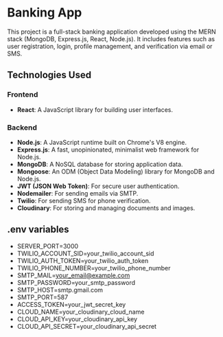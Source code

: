 # Banking App

This project is a full-stack banking application developed using the MERN stack (MongoDB, Express.js, React, Node.js). It includes features such as user registration, login, profile management, and verification via email or SMS.

## Technologies Used

### Frontend
- **React**: A JavaScript library for building user interfaces.

### Backend
- **Node.js**: A JavaScript runtime built on Chrome's V8 engine.
- **Express.js**: A fast, unopinionated, minimalist web framework for Node.js.
- **MongoDB**: A NoSQL database for storing application data.
- **Mongoose**: An ODM (Object Data Modeling) library for MongoDB and Node.js.
- **JWT (JSON Web Token)**: For secure user authentication.
- **Nodemailer**: For sending emails via SMTP.
- **Twilio**: For sending SMS for phone verification.
- **Cloudinary**: For storing and managing documents and images.

## .env variables
- SERVER_PORT=3000
- TWILIO_ACCOUNT_SID=your_twilio_account_sid
- TWILIO_AUTH_TOKEN=your_twilio_auth_token
- TWILIO_PHONE_NUMBER=your_twilio_phone_number
- SMTP_MAIL=your_email@example.com
- SMTP_PASSWORD=your_smtp_password
- SMTP_HOST=smtp.gmail.com
- SMTP_PORT=587
- ACCESS_TOKEN=your_jwt_secret_key
- CLOUD_NAME=your_cloudinary_cloud_name
- CLOUD_API_KEY=your_cloudinary_api_key
- CLOUD_API_SECRET=your_cloudinary_api_secret
